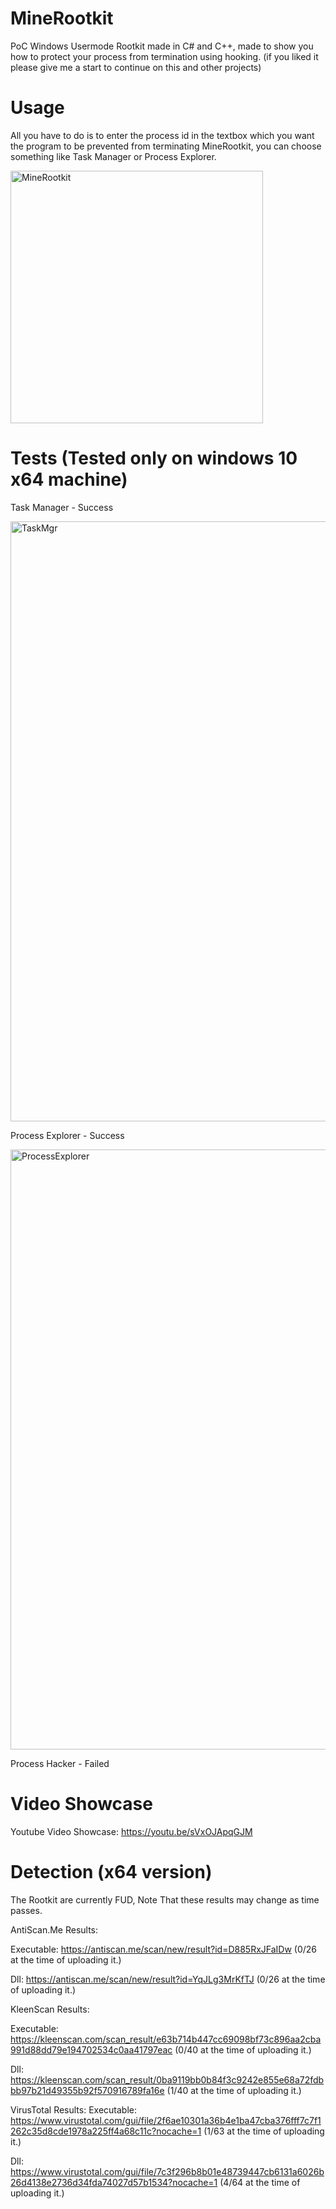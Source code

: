 # MineRootkit
PoC Windows Usermode Rootkit made in C# and C++, made to show you how to protect your process from termination using hooking. (if you liked it please give me a start to continue on this and other projects)
# Usage
All you have to do is to enter the process id in the textbox which you want the program to be prevented from terminating MineRootkit, you can choose something like Task Manager or Process Explorer.

<img width="404" alt="MineRootkit" src="https://user-images.githubusercontent.com/90452585/141402279-bbdf9380-f6ae-45c8-b338-be5e3a4e9fd9.PNG">

# Tests (Tested only on windows 10 x64 machine)
Task Manager - Success

<img width="960" alt="TaskMgr" src="https://user-images.githubusercontent.com/90452585/141400756-3945746b-aa43-4cd3-9303-883ec93b3b88.png">

Process Explorer - Success

<img width="960" alt="ProcessExplorer" src="https://user-images.githubusercontent.com/90452585/141400804-e8c2144f-3d1d-43af-98bf-ffcc93397df5.PNG">

Process Hacker - Failed
# Video Showcase
Youtube Video Showcase: https://youtu.be/sVxOJApqGJM
# Detection (x64 version)
The Rootkit are currently FUD, Note That these results may change as time passes.

AntiScan.Me Results:

Executable: https://antiscan.me/scan/new/result?id=D885RxJFaIDw (0/26 at the time of uploading it.)

Dll: https://antiscan.me/scan/new/result?id=YqJLg3MrKfTJ (0/26 at the time of uploading it.)

KleenScan Results:

Executable: https://kleenscan.com/scan_result/e63b714b447cc69098bf73c896aa2cba991d88dd79e194702534c0aa41797eac (0/40 at the time of uploading it.)

Dll: https://kleenscan.com/scan_result/0ba9119bb0b84f3c9242e855e68a72fdbbb97b21d49355b92f570916789fa16e (1/40 at the time of uploading it.)

VirusTotal Results:
Executable: https://www.virustotal.com/gui/file/2f6ae10301a36b4e1ba47cba376fff7c7f1262c35d8cde1978a225ff4a68c11c?nocache=1 (1/63 at the time of uploading it.)

Dll: https://www.virustotal.com/gui/file/7c3f296b8b01e48739447cb6131a6026b26d4138e2736d34fda74027d57b1534?nocache=1 (4/64 at the time of uploading it.)
